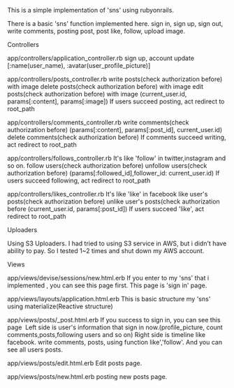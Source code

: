 This is a simple implementation of 'sns' using rubyonrails.

There is a basic 'sns' function implemented here.
sign in, sign up, sign out, write comments, posting post, post like, follow, upload image.

Controllers

app/controllers/application_controller.rb
  sign up, account update [:name(user_name), :avatar(user_profile_picture)]
 
app/controllers/posts_controller.rb
  write posts(check authorization before) with image
  delete posts(check authorization before) with image
  edit posts(check authorization before) with image
  (current_user.id, params[:content], params[:image])
  If users succeed posting, act redirect to  root_path
  
app/controllers/comments_controller.rb
  write comments(check authorization before)
  (params[:content], params[:post_id], current_user.id)
  delete comments(check authorization before)
  If comments succeed writing, act redirect to  root_path
  
app/controllers/follows_controller.rb
  It's like 'follow' in twitter,instagram and so on.
  follow users(check authorization before)
  unfollow users(check authorization before)
  (params[:followed_id],follower_id: current_user.id)
  If users succeed following, act redirect to  root_path
  
app/controllers/likes_controller.rb
  It's like 'like' in facebook
  like user's posts(check authorization before)
  unlike user's posts(check authorization before
  (current_user.id, params[:post_id])
  If users succeed 'like', act redirect to  root_path
  
Uploaders

  Using S3 Uploaders.
  I had tried to using S3 service in AWS, but i didn't have ability to pay. So I tested 1~2 times and shut down my AWS account.

Views

app/views/devise/sessions/new.html.erb
  If you enter to my 'sns' that i implemented , you can see this page first.
  This page is 'sign in' page.
  
app/views/layouts/application.html.erb
  This is basic structure my 'sns'
  using materialize(Reactive structure)

app/views/posts/_post.html.erb
  If you success to sign in, you can see this page
  Left side is user's information that sign in now.(profile_picture, count comments,posts,following users and so on)
  Right side is timeline like facebook. write comments, posts, using function like','follow'. And you can see all users posts.
  
app/views/posts/edit.html.erb
  Edit posts page.

app/views/posts/new.html.erb
  posting new posts page.
